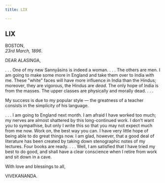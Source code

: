 ```yaml
---
title: LIX

---
```





  

  


## LIX

BOSTON,  
*23rd March, 1896*.

DEAR ALASINGA,

. . . One of my new Sannyāsins is indeed a woman. . . . The others are
men. I am going to make some more in England and take them over to India
with me. These "white" faces will have more influence in India than the
Hindus; moreover, they are vigorous, the Hindus are *dead*. The only
hope of India is from the masses. The upper classes are physically and
morally dead. . . .

My success is due to my popular style — the greatness of a teacher
consists in the simplicity of his language.

. . . I am going to England next month. I am afraid I have worked too
much; my nerves are almost shattered by this long-continued work. I
don't want you to sympathise, but only I write this so that you may not
expect much from me now. Work on, the best way you can. I have very
little hope of being able to do great things now. I am glad, however,
that a good deal of literature has been created by taking down
stenographic notes of my lectures. Four books are ready. . . . Well, I
am satisfied that I have tried my best to do good, and shall have a
clear conscience when I retire from work and sit down in a cave.

With love and blessings to all,

VIVEKANANDA.


